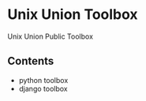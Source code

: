Unix Union Toolbox
====================

Unix Union Public Toolbox

Contents
---------------------
* python toolbox
* django toolbox
